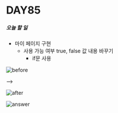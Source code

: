 # DAY85

##### 오늘 할 일
* 마이 페이지 구현
  * 사용 가능 여부 true, false 값 내용 바꾸기
    * if문 사용
  
 ![before](https://user-images.githubusercontent.com/103159709/182739401-f926e118-0bec-4e21-8ee0-31bea22a8c2c.png)
 
--> 

![after](https://user-images.githubusercontent.com/103159709/182739489-60ccb86d-a949-49ee-af76-764ac50be709.png)



![answer](https://user-images.githubusercontent.com/103159709/182739537-98bd07de-786d-48da-aa87-b791ea7b403b.png)
